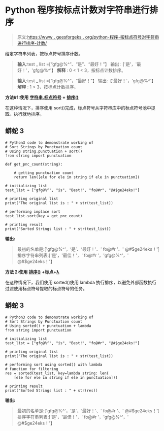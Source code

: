 # Python 程序按标点计数对字符串进行排序

> 原文:[https://www . geesforgeks . org/python-程序-按标点符号对字符串进行排序-计数/](https://www.geeksforgeeks.org/python-program-to-sort-strings-by-punctuation-count/)

给定字符串列表，按标点符号排序计数。

> **输入**:test _ list =[“gfg@%^”、“是”、“最好！”】
> 输出 : ['是'，'最好！'，'gfg@%^'】
> **解释** : 0 < 1 < 3，按标点计数排序。
> 
> **输入**:test _ list =[“gfg@%^”，“最好！”】
> 输出:【‘最好！’，'gfg@%^'】
> **解释** : 1 < 3，按标点计数排序。

**方法#1:使用** [**字符串.标点符号**](https://www.geeksforgeeks.org/string-punctuation-in-python/) **+** [**排序()**](https://www.geeksforgeeks.org/sort-in-python/)

在这种情况下，排序使用 sort()完成，标点符号从字符串库中的标点符号池中提取。执行就地排序。

## 蟒蛇 3

```
# Python3 code to demonstrate working of
# Sort Strings by Punctuation count
# Using string.punctuation + sort()
from string import punctuation

def get_pnc_count(string):

    # getting punctuation count
    return len([ele for ele in string if ele in punctuation])

# initializing list
test_list = ["gfg@%^", "is", "Best!", "fo@#r", "@#$ge24eks!"]

# printing original list
print("The original list is : " + str(test_list))

# performing inplace sort
test_list.sort(key = get_pnc_count)

# printing result
print("Sorted Strings list : " + str(test_list))
```

**输出:**

> 最初的名单是:['gfg@%^'，‘是’、‘最好！’、' fo@#r '、' @#$ge24eks！']
> 排序字符串列表:['是'，'最佳！'，' fo@#r '，'gfg@%^'，' @#$ge24eks！'】

**方法 2:使用** [**排序()**](https://www.geeksforgeeks.org/sorted-function-python/) **+标点+**[**λ**](https://www.geeksforgeeks.org/python-lambda/)

在这种情况下，我们使用 sorted()使用 lambda 执行排序，以避免外部函数执行过滤使用标点符号提取的标点符号的任务。

## 蟒蛇 3

```
# Python3 code to demonstrate working of
# Sort Strings by Punctuation count
# Using sorted() + punctuation + lambda
from string import punctuation

# initializing list
test_list = ["gfg@%^", "is", "Best!", "fo@#r", "@#$ge24eks!"]

# printing original list
print("The original list is : " + str(test_list))

# performing sort using sorted() with lambda
# function for filtering
res = sorted(test_list, key=lambda string: len(
    [ele for ele in string if ele in punctuation]))

# printing result
print("Sorted Strings list : " + str(res))
```

**输出:**

> 最初的名单是:['gfg@%^'，‘是’、‘最好！’、' fo@#r '、' @#$ge24eks！']
> 排序字符串列表:['是'，'最佳！'，' fo@#r '，'gfg@%^'，' @#$ge24eks！'】